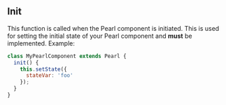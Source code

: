 ## Init

This function is called when the Pearl component is initiated. This is used for setting the initial state of your Pearl component and **must** be implemented. Example:

```js
class MyPearlComponent extends Pearl {
  init() {
    this.setState({
      stateVar: 'foo'
    });
  }
}
```